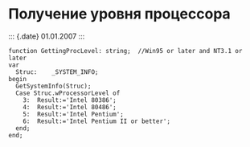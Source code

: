 Получение уровня процессора
===========================

::: {.date}
01.01.2007
:::

    function GettingProcLevel: string;  //Win95 or later and NT3.1 or later
    var
      Struc:    _SYSTEM_INFO;
    begin
      GetSystemInfo(Struc);
      Case Struc.wProcessorLevel of
        3:  Result:='Intel 80386';
        4:  Result:='Intel 80486';
        5:  Result:='Intel Pentium';
        6:  Result:='Intel Pentium II or better';
      end;
    end;
